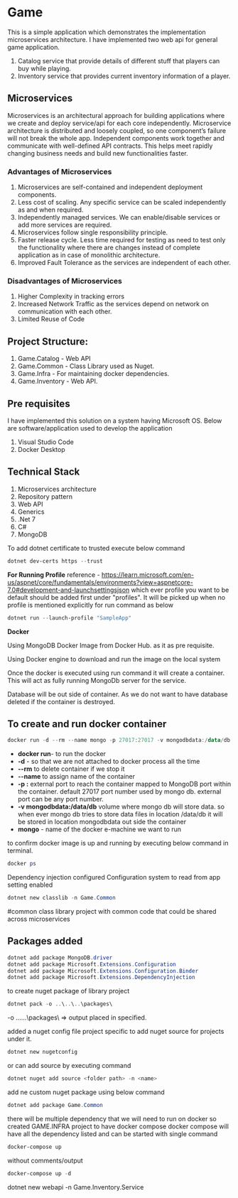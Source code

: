 # Game
This is a simple application which demonstrates the implementation microservices architecture.
I have implemented two web api for general game application. 
1. Catalog service that provide details of different stuff that players can buy while playing.
2. Inventory service that provides current inventory information of a player.

## Microservices
Microservices is an architectural approach for building applications where we create and deploy service/api for each core  independently. Microservice architecture is distributed and loosely coupled, so one component’s failure will not break the whole app. Independent components work together and communicate with well-defined API contracts. This helps meet rapidly changing business needs and build new functionalities faster.

### Advantages of Microservices
1. Microservices are self-contained and independent deployment components.
2. Less cost of scaling. Any specific service can be scaled independently as and when required.
3. Independently managed services. We can enable/disable services or add more services are required.
4. Microservices follow single responsibility principle.
5. Faster release cycle. Less time required for testing as need to test only the functionality where there are changes instead of complete application as in case of monolithic architecture.
6. Improved Fault Tolerance as the services are independent of each other.

### Disadvantages of Microservices
1. Higher Complexity in tracking errors
2. Increased Network Traffic as the services depend on network on communication with each other.
3. Limited Reuse of Code

## Project Structure:
1. Game.Catalog - Web API
2. Game.Common - Class Library used as Nuget.
3. Game.Infra - For maintaining docker dependencies.
4. Game.Inventory - Web API. 

## Pre requisites
I have implemented this solution on a system having Microsoft OS. Below are software/application used to develop the application
1. Visual Studio Code
2. Docker Desktop

## Technical Stack
1. Microservices architecture
2. Repository pattern
3. Web API
4. Generics
6. .Net 7
7. C#
8. MongoDB





To add dotnet certificate to trusted execute below command
```powershell
dotnet dev-certs https --trust
```
**For Running Profile**
reference - https://learn.microsoft.com/en-us/aspnet/core/fundamentals/environments?view=aspnetcore-7.0#development-and-launchsettingsjson
which ever profile you want to be default should be added first under "profiles". 
It will be picked up when no profile is mentioned explicitly for run command as below
```powershell
dotnet run --launch-profile "SampleApp"
```

**Docker**

Using MongoDB Docker Image from Docker Hub. as it as pre requisite.

Using Docker engine to download and run the image on the local system

Once the docker is executed using run command it will create a container. This will act as fully running MongoDb server for the service.

Database will be out side of container. As we do not want to have database deleted if the container is destroyed.


## To create and run docker container
```powershell
docker run -d --rm --name mongo -p 27017:27017 -v mongodbdata:/data/db mongo
```

+ **docker run**- to run the docker
+ **-d** - so that we are not attached to docker process all the time
+ **--rm** to delete container if we stop it
+ **--name <any name>** to assign name of the container
+ **-p <external port>:<internal port>** external port to reach the container mapped to MongoDB port within the container. default 27017 port number used by mongo db. external port can be any port number.
+ **-v mongodbdata:/data/db** volume where mongo db will store data. so when ever mongo db tries to store data files in location /data/db it will be stored in location mongodbdata out side the container
+ **mongo** - name of the docker e-machine we want to run

to confirm docker image is up and running by executing below command in terminal.
```powershell
docker ps
```

Dependency injection configured
Configuration system to read from app setting enabled

```powershell
dotnet new classlib -n Game.Common
```
#common class library project with common code that could be shared across microservices

## Packages added
```powershell
dotnet add package MongoDB.driver
dotnet add package Microsoft.Extensions.Configuration
dotnet add package Microsoft.Extensions.Configuration.Binder
dotnet add package Microsoft.Extensions.DependencyInjection
```
to create nuget package of library project
```powershell
dotnet pack -o ..\..\..\packages\
```

-o ..\..\..\packages\ => output placed in specified.


added a nuget config file project specific to add nuget source for projects under it.
```powershell
dotnet new nugetconfig
```
or
can add source by executing command
```powershell
dotnet nuget add source <folder path> -n <name>
```
	
add ne custom nuget package using below command
```powershell
dotnet add package Game.Common 
```
there will be multiple dependency that we will need to run on docker 
so created GAME.INFRA project to have docker compose
docker compose will have all the dependency listed and can be started with single command
```powershell
docker-compose up
```
without comments/output
```powershell
docker-compose up -d
```

dotnet new webapi -n Game.Inventory.Service